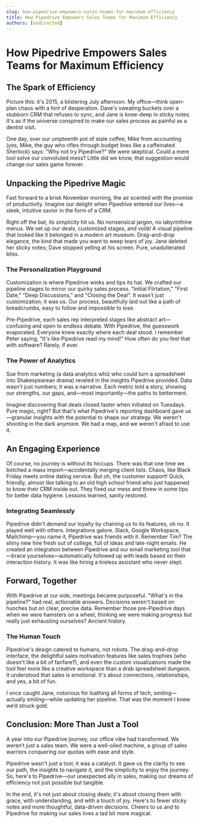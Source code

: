 ```yaml
---
slug: how-pipedrive-empowers-sales-teams-for-maximum-efficiency
title: How Pipedrive Empowers Sales Teams for Maximum Efficiency
authors: [undirected]
---
```



# How Pipedrive Empowers Sales Teams for Maximum Efficiency

## The Spark of Efficiency

Picture this: it's 2015, a blistering July afternoon. My office—think open-plan chaos with a hint of desperation. Dave's sweating buckets over a stubborn CRM that refuses to sync, and Jane is knee-deep in sticky notes. It's as if the universe conspired to make our sales process as painful as a dentist visit. 

One day, over our umpteenth pot of stale coffee, Mike from accounting (yes, Mike, the guy who rifles through budget lines like a caffeinated Sherlock) says: "Why not try Pipedrive?" We were skeptical. Could a mere tool solve our convoluted mess? Little did we know, that suggestion would change our sales game forever.

## Unpacking the Pipedrive Magic

Fast forward to a brisk November morning, the air scented with the promise of productivity. Imagine our delight when Pipedrive entered our lives—a sleek, intuitive savior in the form of a CRM. 

Right off the bat, its simplicity hit us. No nonsensical jargon, no labyrinthine menus. We set up our deals, customized stages, and voilà! A visual pipeline that looked like it belonged in a modern art museum. Drag-and-drop elegance, the kind that made you want to weep tears of joy. Jane deleted her sticky notes; Dave stopped yelling at his screen. Pure, unadulterated bliss.

### The Personalization Playground

Customization is where Pipedrive winks and tips its hat. We crafted our pipeline stages to mirror our quirky sales process. "Initial Flirtation," "First Date," "Deep Discussions," and "Closing the Deal". It wasn’t just customization; it was us. Our process, beautifully laid out like a path of breadcrumbs, easy to follow and impossible to lose.

Pre-Pipedrive, each sales rep interpreted stages like abstract art—confusing and open to endless debate. With Pipedrive, the guesswork evaporated. Everyone knew exactly where each deal stood. I remember Peter saying, "It's like Pipedrive read my mind!" How often do you feel that with software? Rarely, if ever.

### The Power of Analytics

Sue from marketing (a data analytics whiz who could turn a spreadsheet into Shakespearean drama) reveled in the insights Pipedrive provided. Data wasn't just numbers; it was a narrative. Each metric told a story, showing our strengths, our gaps, and—most importantly—the paths to betterment.

Imagine discovering that deals closed faster when initiated on Tuesdays. Pure magic, right? But that's what Pipedrive's reporting dashboard gave us—granular insights with the potential to shape our strategy. We weren't shooting in the dark anymore. We had a map, and we weren't afraid to use it.

## An Engaging Experience

Of course, no journey is without its hiccups. There was that one time we botched a mass import—accidentally merging client lists. Chaos, like Black Friday meets online dating service. But oh, the customer support! Quick, friendly, almost like talking to an old high school friend who just happened to know their CRM inside out. They fixed our mess and threw in some tips for better data hygiene. Lessons learned, sanity restored.

### Integrating Seamlessly

Pipedrive didn't demand our loyalty by chaining us to its features, oh no. It played well with others. Integrations galore. Slack, Google Workspace, Mailchimp—you name it, Pipedrive was friends with it. Remember Tim? The shiny new hire fresh out of college, full of ideas and late-night emails. He created an integration between Pipedrive and our email marketing tool that—brace yourselves—automatically followed up with leads based on their interaction history. It was like hiring a tireless assistant who never slept.

## Forward, Together

With Pipedrive at our side, meetings became purposeful. "What's in the pipeline?" had real, actionable answers. Decisions weren't based on hunches but on clear, precise data. Remember those pre-Pipedrive days when we were hamsters on a wheel, thinking we were making progress but really just exhausting ourselves? Ancient history.

### The Human Touch

Pipedrive's design catered to humans, not robots. The drag-and-drop interface, the delightful sales motivation features like sales trophies (who doesn't like a bit of fanfare?), and even the custom visualizations made the tool feel more like a creative workspace than a drab spreadsheet dungeon. It understood that sales is emotional. It's about connections, relationships, and yes, a bit of fun.

I once caught Jane, notorious for loathing all forms of tech, smiling—actually smiling—while updating her pipeline. That was the moment I knew we’d struck gold.

## Conclusion: More Than Just a Tool

A year into our Pipedrive journey, our office vibe had transformed. We weren’t just a sales team. We were a well-oiled machine, a group of sales warriors conquering our quotas with ease and style. 

Pipedrive wasn't just a tool; it was a catalyst. It gave us the clarity to see our path, the insights to navigate it, and the simplicity to enjoy the journey. So, here's to Pipedrive—our unexpected ally in sales, making our dreams of efficiency not just possible but tangible. 

In the end, it's not just about closing deals; it's about closing them with grace, with understanding, and with a touch of joy. Here's to fewer sticky notes and more thoughtful, data-driven decisions. Cheers to us and to Pipedrive for making our sales lives a tad bit more magical.

